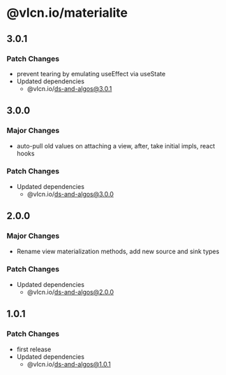 # @vlcn.io/materialite

## 3.0.1

### Patch Changes

- prevent tearing by emulating useEffect via useState
- Updated dependencies
  - @vlcn.io/ds-and-algos@3.0.1

## 3.0.0

### Major Changes

- auto-pull old values on attaching a view, after, take initial impls, react hooks

### Patch Changes

- Updated dependencies
  - @vlcn.io/ds-and-algos@3.0.0

## 2.0.0

### Major Changes

- Rename view materialization methods, add new source and sink types

### Patch Changes

- Updated dependencies
  - @vlcn.io/ds-and-algos@2.0.0

## 1.0.1

### Patch Changes

- first release
- Updated dependencies
  - @vlcn.io/ds-and-algos@1.0.1
